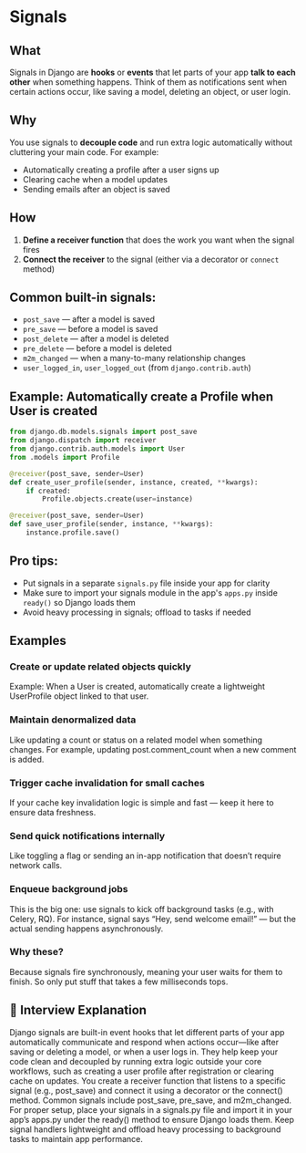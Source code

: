 # Signals 

## What
Signals in Django are **hooks** or **events** that let parts of your app **talk to each other** when something happens. Think of them as notifications sent when certain actions occur, like saving a model, deleting an object, or user login.

## Why
You use signals to **decouple code** and run extra logic automatically without cluttering your main code. For example:
- Automatically creating a profile after a user signs up
- Clearing cache when a model updates
- Sending emails after an object is saved

## How
1. **Define a receiver function** that does the work you want when the signal fires
2. **Connect the receiver** to the signal (either via a decorator or `connect` method)

## Common built-in signals:
- `post_save` — after a model is saved
- `pre_save` — before a model is saved
- `post_delete` — after a model is deleted
- `pre_delete` — before a model is deleted
- `m2m_changed` — when a many-to-many relationship changes
- `user_logged_in`, `user_logged_out` (from `django.contrib.auth`)

## Example: Automatically create a Profile when User is created

```python
from django.db.models.signals import post_save
from django.dispatch import receiver
from django.contrib.auth.models import User
from .models import Profile

@receiver(post_save, sender=User)
def create_user_profile(sender, instance, created, **kwargs):
    if created:
        Profile.objects.create(user=instance)

@receiver(post_save, sender=User)
def save_user_profile(sender, instance, **kwargs):
    instance.profile.save()
```

## Pro tips:
- Put signals in a separate `signals.py` file inside your app for clarity
- Make sure to import your signals module in the app's `apps.py` inside `ready()` so Django loads them
- Avoid heavy processing in signals; offload to tasks if needed

## Examples 

### Create or update related objects quickly
Example: When a User is created, automatically create a lightweight UserProfile object linked to that user.

### Maintain denormalized data
Like updating a count or status on a related model when something changes. For example, updating post.comment_count when a new comment is added.

### Trigger cache invalidation for small caches
If your cache key invalidation logic is simple and fast — keep it here to ensure data freshness.

### Send quick notifications internally
Like toggling a flag or sending an in-app notification that doesn’t require network calls.

### Enqueue background jobs
This is the big one: use signals to kick off background tasks (e.g., with Celery, RQ). For instance, signal says “Hey, send welcome email!” — but the actual sending happens asynchronously.

### Why these?
Because signals fire synchronously, meaning your user waits for them to finish. So only put stuff that takes a few milliseconds tops.

## 🧠 Interview Explanation

Django signals are built-in event hooks that let different parts of your app automatically communicate and respond when actions occur—like after saving or deleting a model, or when a user logs in. They help keep your code clean and decoupled by running extra logic outside your core workflows, such as creating a user profile after registration or clearing cache on updates. You create a receiver function that listens to a specific signal (e.g., post_save) and connect it using a decorator or the connect() method. Common signals include post_save, pre_save, and m2m_changed. For proper setup, place your signals in a signals.py file and import it in your app’s apps.py under the ready() method to ensure Django loads them. Keep signal handlers lightweight and offload heavy processing to background tasks to maintain app performance.
